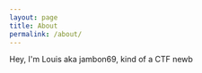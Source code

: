 ```yaml
---
layout: page
title: About
permalink: /about/
---
```


Hey, I'm Louis aka jambon69, kind of a CTF newb

<!-- This is the base Jekyll theme. You can find out more info about customizing your Jekyll theme, as well as basic Jekyll usage documentation at [jekyllrb.com](http://jekyllrb.com/) -->

<!-- You can find the source code for the Jekyll new theme at: -->
<!-- {% include icon-github.html username="jekyll" %} / -->
<!-- [minima](https://github.com/jekyll/minima) -->

<!-- You can find the source code for Jekyll at -->
<!-- {% include icon-github.html username="jekyll" %} / -->
<!-- [jekyll](https://github.com/jekyll/jekyll) -->
